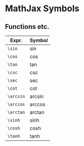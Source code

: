 # MathJax Symbols

## Functions etc.

| Expr. | Symbol |
|--|--|
| `\sin` | $\sin$ |
| `\cos` | $\cos$ |
| `\tan` | $\tan$ |
| `\csc` | $\csc$ |
| `\sec` | $\sec$ |
| `\cot` | $\cot$ |
| `\arcsin` | $\arcsin$ |
| `\arccos` | $\arccos$ |
| `\arctan` | $\arctan$ |
| `\sinh` | $\sinh$ |
| `\cosh` | $\cosh$ |
| `\tanh` | $\tanh$ |
